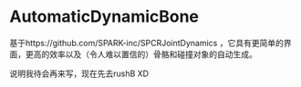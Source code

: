 # AutomaticDynamicBone
基于https://github.com/SPARK-inc/SPCRJointDynamics  ，它具有更简单的界面，更高的效率以及（令人难以置信的）骨骼和碰撞对象的自动生成。



说明我待会再来写，现在先去rushB XD

